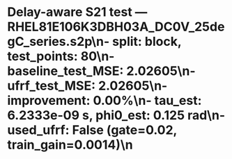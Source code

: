 # Delay-aware S21 test — RHEL81E106K3DBH03A_DC0V_25degC_series.s2p\n- split: block, test_points: 80\n- baseline_test_MSE: 2.02605\n- ufrf_test_MSE: 2.02605\n- improvement: 0.00%\n- tau_est: 6.2333e-09 s, phi0_est: 0.125 rad\n- used_ufrf: False (gate=0.02, train_gain=0.0014)\n